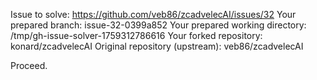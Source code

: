 Issue to solve: https://github.com/veb86/zcadvelecAI/issues/32
Your prepared branch: issue-32-0399a852
Your prepared working directory: /tmp/gh-issue-solver-1759312786616
Your forked repository: konard/zcadvelecAI
Original repository (upstream): veb86/zcadvelecAI

Proceed.